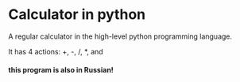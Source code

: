 # Calculator in python
A regular calculator in the high-level python programming language.

It has 4 actions: +, -, /, *, and 
#### this program is also in Russian!
